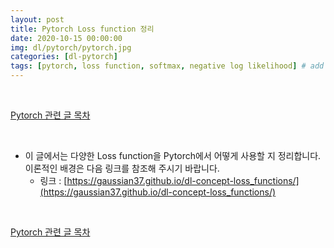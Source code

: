 ```yaml
---
layout: post
title: Pytorch Loss function 정리
date: 2020-10-15 00:00:00
img: dl/pytorch/pytorch.jpg
categories: [dl-pytorch] 
tags: [pytorch, loss function, softmax, negative log likelihood] # add tag
---
```


<br>

[Pytorch 관련 글 목차](https://gaussian37.github.io/dl-pytorch-table/)

<br>

- 이 글에서는 다양한 Loss function을 Pytorch에서 어떻게 사용할 지 정리합니다. 이론적인 배경은 다음 링크를 참조해 주시기 바랍니다.
    - 링크 : [https://gaussian37.github.io/dl-concept-loss_functions/](https://gaussian37.github.io/dl-concept-loss_functions/)


<br>

[Pytorch 관련 글 목차](https://gaussian37.github.io/dl-pytorch-table/)

<br>
